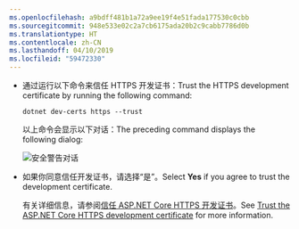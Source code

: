 ```yaml
---
ms.openlocfilehash: a9bdff481b1a72a9ee19f4e51fada177530c0cbb
ms.sourcegitcommit: 948e533e02c2a7cb6175ada20b2c9cabb7786d0b
ms.translationtype: HT
ms.contentlocale: zh-CN
ms.lasthandoff: 04/10/2019
ms.locfileid: "59472330"
---
```

*  <span data-ttu-id="7de0d-101">通过运行以下命令来信任 HTTPS 开发证书：</span><span class="sxs-lookup"><span data-stu-id="7de0d-101">Trust the HTTPS development certificate by running the following command:</span></span>

    ```console
    dotnet dev-certs https --trust
    ```

    <span data-ttu-id="7de0d-102">以上命令会显示以下对话：</span><span class="sxs-lookup"><span data-stu-id="7de0d-102">The preceding command displays the following dialog:</span></span>

    ![安全警告对话](~/getting-started/_static/cert.png)

*    <span data-ttu-id="7de0d-104">如果你同意信任开发证书，请选择“是”。</span><span class="sxs-lookup"><span data-stu-id="7de0d-104">Select **Yes** if you agree to trust the development certificate.</span></span>

     <span data-ttu-id="7de0d-105">有关详细信息，请参阅[信任 ASP.NET Core HTTPS 开发证书](xref:security/enforcing-ssl#trust-the-aspnet-core-https-development-certificate-on-windows-and-macos)。</span><span class="sxs-lookup"><span data-stu-id="7de0d-105">See [Trust the ASP.NET Core HTTPS development certificate](xref:security/enforcing-ssl#trust-the-aspnet-core-https-development-certificate-on-windows-and-macos) for more information.</span></span>